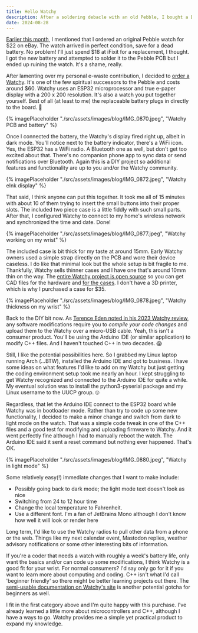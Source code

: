 ```yaml
---
title: Hello Watchy
description: After a soldering debacle with an old Pebble, I bought a DIY Watchy smartwatch. It's basic but good.
date: 2024-08-28
---
```


[Earlier this month](https://myconscious.stream/blog/Minimalism-and-life-update-for-August/), I mentioned that I ordered an original Pebble watch for $22 on eBay. The watch arrived in perfect condition, save for a dead battery. No problem! I'll just spend $18 at iFixit for a replacement, I thought. I got the new battery and attempted to solder it to the Pebble PCB but I ended up ruining the watch. It's a shame, really.

After lamenting over my personal e-waste contribution, I decided to [order a Watchy](https://sqfmi.com/watchy/). It's one of the few spiritual successors to the Pebble and costs around $60. Watchy uses an ESP32 microprocessor and true e-paper display with a 200 x 200 resolution. It's also a watch you put together yourself. Best of all (at least to me) the replaceable battery plugs in directly to the board. 🤣

{% imagePlaceholder "./src/assets/images/blog/IMG_0870.jpeg", "Watchy PCB and battery" %}

Once I connected the battery, the Watchy's display fired right up, albeit in dark mode. You'll notice next to the battery indicator, there's a WiFi icon. Yes, the ESP32 has a WiFi radio. A Bluetooth one as well, but don't get too excited about that. There's no companion phone app to sync data or send notifications over Bluetooth. Again this is a DIY project so additional features and functionality are up to you and/or the Watchy community.

{% imagePlaceholder "./src/assets/images/blog/IMG_0872.jpeg", "Watchy eInk display" %}

That said, I think anyone can put this together. It took me all of 15 minutes with about 10 of them trying to insert the small buttons into their proper slots. The included two piece case is a little fiddly with such small parts. After that, I configured Watchy to connect to my home's wireless network and synchronized the time and date. Done!

{% imagePlaceholder "./src/assets/images/blog/IMG_0877.jpeg", "Watchy working on my wrist" %}

The included case is bit thick for my taste at around 15mm. Early Watchy owners used a simple strap directly on the PCB and wore their device caseless. I do like that minimal look but the whole setup is bit fragile to me. Thankfully, Watchy sells thinner cases and I have one that's around 10mm thin on the way. The [entire Watchy project is open source](https://github.com/sqfmi/Watchy) so you can get CAD files for the hardware and [for the cases](https://github.com/sqfmi/watchy-cases). I don't have a 3D printer, which is why I purchased a case for $35.

{% imagePlaceholder "./src/assets/images/blog/IMG_0878.jpeg", "Watchy thickness on my wrist" %}

Back to the DIY bit now. As [Terence Eden noted in his 2023 Watchy review](https://shkspr.mobi/blog/2023/06/review-watchy-an-eink-watch-full-of-interesting-compromises/), any software modifications require you to *compile your code changes* and upload them to the Watchy over a micro-USB cable. Yeah, this isn't a consumer product. You'll be using the Arduino IDE (or similar application) to modify C++ files. And I haven't touched C++ in two decades. 😱

Still, I like the potential possibilities here. So I grabbed my Linux laptop running Arch (...BTW), installed the Arduino IDE and got to business. I have some ideas on what features I'd like to add on my Watchy but just getting the coding environment setup took me nearly an hour. I kept struggling to get Watchy recognized and connected to the Arduino IDE for quite a while. My eventual solution was to install the python3-pyserial package and my Linux username to the UUCP group. 🙄

Regardless, that let the Arduino IDE connect to the ESP32 board while Watchy was in bootloader mode. Rather than try to code up some new functionality, I decided to make a minor change and switch from dark to light mode on the watch. That was a simple code tweak in one of the C++ files and a good test for modifying and uploading firmware to Watchy. And it went perfectly fine although I had to manually reboot the watch. The Arduino IDE said it sent a reset command but nothing ever happened. That's OK.

{% imagePlaceholder "./src/assets/images/blog/IMG_0880.jpeg", "Watchy in light mode" %}

Some relatively easy(!) immediate changes that I want to make include:
-	Possibly going back to dark mode; the light mode text doesn't look as nice
-	Switching from 24 to 12 hour time
- 	Change the local temperature to Fahrenheit.
-	Use a different font. I'm a fan of JetBrains Mono although I don't know how well it will look or render here

Long term, I'd like to use the Watchy radios to pull other data from a phone or the web. Things like my next calendar event, Mastodon replies, weather advisory notifications or some other interesting bits of information.

If you're a coder that needs a watch with roughly a week's battery life, only want the basics and/or can code up some modifications, I think Watchy is a good fit for your wrist. For normal consumers? I'd say only go for it if you want to learn more about computing and coding. C++ isn't what I'd call 'beginner friendly' so there might be better learning projects out there. The [semi-usable documentation on Watchy's site](https://watchy.sqfmi.com/docs/getting-started/) is another potential gotcha for beginners as well. 

I fit in the first category above and I'm quite happy with this purchase. I've already learned a little more about microcontrollers and C++, although I have a ways to go. Watchy provides me a simple yet practical product to expand my knowledge.

